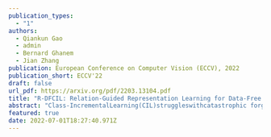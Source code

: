 ```yaml
---
publication_types:
  - "1"
authors:
  - Qiankun Gao
  - admin
  - Bernard Ghanem
  - Jian Zhang
publication: European Conference on Computer Vision (ECCV), 2022
publication_short: ECCV'22
draft: false
url_pdf: https://arxiv.org/pdf/2203.13104.pdf
title: "R-DFCIL: Relation-Guided Representation Learning for Data-Free Class Incremental Learning"
abstract: "Class-IncrementalLearning(CIL)struggleswithcatastrophic forgetting when learning new knowledge, and Data-Free CIL (DFCIL) is even more challenging without access to the training data of previously learned classes. Though recent DFCIL works introduce techniques such as model inversion to synthesize data for previous classes, they fail to overcome forgetting due to the severe domain gap between the synthetic and real data. To address this issue, this paper proposes relation-guided representation learning (RRL) for DFCIL, dubbed R-DFCIL. In RRL, we introduce relational knowledge distillation to flexibly transfer the struc- tural relation of new data from the old model to the current model. Our RRL-boosted DFCIL can guide the current model to learn representa- tions of new classes better compatible with representations of previous classes, which greatly reduces forgetting while improving plasticity. To avoid the mutual interference between representation and classifier learn- ing, we employ local rather than global classification loss during RRL. After RRL, the classification head is refined with global class-balanced classification loss to address the data imbalance issue as well as learn the decision boundaries between new and previous classes. Extensive ex- periments on CIFAR100, Tiny-ImageNet200, and ImageNet100 demon- strate that our R-DFCIL significantly surpasses previous approaches and achieves a new state-of-the-art performance for DFCIL."
featured: true
date: 2022-07-01T18:27:40.971Z
---
```

